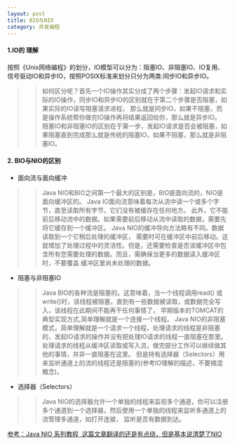 ```yaml
---
layout: post
title: BIO与NIO
category: 并发编程
---
```


####	1.IO的 理解
 按照《Unix网络编程》的划分，IO模型可以分为：阻塞IO、非阻塞IO、IO复用、信号驱动IO和异步IO，按照POSIX标准来划分只分为两类:同步IO和异步IO。
 
 >>如何区分呢？首先一个IO操作其实分成了两个步骤：发起IO请求和实际的IO操作，同步IO和异步IO的区别就在于第二个步骤是否阻塞，如果实际的IO读写阻塞请求进程，
 那么就是同步IO，如果不阻塞，而是操作系统帮你做完IO操作再将结果返回给你，那么就是异步IO。
 阻塞IO和非阻塞IO的区别在于第一步，发起IO请求是否会被阻塞，如果阻塞直到完成那么就是传统的阻塞IO，如果不阻塞，那么就是非阻塞IO。
  

####	2. BIO与NIO的区别
* 面向流与面向缓冲

>> Java NIO和BIO之间第一个最大的区别是，BIO是面向流的，NIO是面向缓冲区的。 Java IO面向流意味着每次从流中读一个或多个字节，直至读取所有字节，它们没有被缓存在任何地方。
此外，它不能前后移动流中的数据。如果需要前后移动从流中读取的数据，需要先将它缓存到一个缓冲区。 Java NIO的缓冲导向方法略有不同。数据读取到一个它稍后处理的缓冲区，
需要时可在缓冲区中前后移动。这就增加了处理过程中的灵活性。但是，还需要检查是否该缓冲区中包含所有您需要处理的数据。而且，需确保当更多的数据读入缓冲区时，不要覆盖
缓冲区里尚未处理的数据。 

* 阻塞与非阻塞IO
 
>> Java BIO的各种流是阻塞的。这意味着，当一个线程调用read() 或 write()时，该线程被阻塞，直到有一些数据被读取，或数据完全写入，该线程在此期间不能再干任何事情了，
早期版本的TOMCAT的典型实现方式,简单理解就是一个连接一个线程。
Java NIO的非阻塞模式，简单理解就是一个请求一个线程，处理请求的线程是非阻塞的，发起IO请求的操作并没有把处理IO请求的线程一直阻塞在那里。
处理请求的线程从缓冲区读取或写入流，做完部分工作可以继续做其他的事情，并非一直阻塞在这里。
但是持有选择器（Selectors）用来监听通道上的流的线程还是阻塞的(参考IO理解的描述，不要搞混概念)。
 
* 选择器（Selectors）

>> Java NIO的选择器允许一个单独的线程来监视多个通道，你可以注册多个通道到一个选择器，然后使用一个单独的线程来监听多通道上的流管理多通道，如打开连接，
监听是否有数据到达。 


[参考：Java NIO 系列教程  ,这篇文章翻译的还是有点绕，但是基本说清楚了NIO](http://www.iteye.com/magazines/132-Java-NIO)
  



 